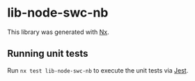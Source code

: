 # lib-node-swc-nb

This library was generated with [Nx](https://nx.dev).

## Running unit tests

Run `nx test lib-node-swc-nb` to execute the unit tests via [Jest](https://jestjs.io).
